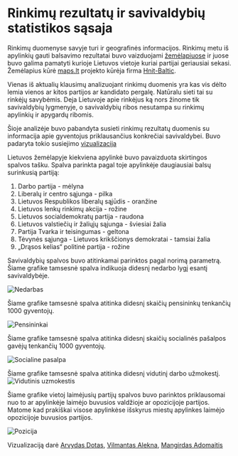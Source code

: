Rinkimų rezultatų ir savivaldybių statistikos sąsaja
===================================================

Rinkimų duomenyse savyje turi ir geografinės informacijos.  Rinkimų metu iš
apylinkių gauti balsavimo rezultatai buvo vaizduojami
[žemėlapiuose](http://vrk.maps.arcgis.com/home/) ir juose buvo galima pamatyti
kurioje Lietuvos vietoje kuriai partijai geriausiai sekasi. Žemėlapius kūrė
[maps.lt](http://maps.lt) projekto kūrėja firma
[Hnit-Baltic](http://www.hnit-baltic.lt/). 

Vienas iš aktualių klausimų analizuojant rinkimų duomenis yra kas vis dėlto
lemia vienos ar kitos partijos ar kandidato pergalę. Natūralu sieti tai su
rinkėjų savybėmis. Deja Lietuvoje apie rinkėjus ką nors žinome tik savivaldybių
lygmenyje, o savivaldybių ribos nesutampa su rinkimų apylinkių ir apygardų
ribomis. 

Šioje analizėje buvo pabandyta susieti rinkimų rezultatų duomenis su informacija
apie gyventojus priklausančius konkrečiai savivaldybei. Buvo padaryta tokio
susiejimo [vizualizacija](http://vrk.maps.arcgis.com/home/webmap/viewer.html?webmap=978e3a37e1374b6c95f0bb9f2c21aa73)

Lietuvos žemėlapyje kiekviena apylinkė buvo pavaizduota skirtingos spalvos
tašku. Spalva parinkta pagal toje apylinkėje daugiausiai balsų surinkusią
partiją:

1. Darbo partija - mėlyna
2. Liberalų ir centro sąjunga - pilka
3. Lietuvos Respublikos liberalų sąjūdis - oranžine
4. Lietuvos lenkų rinkimų akcija - rožine
5. Lietuvos socialdemokratų partija - raudona
6. Lietuvos valstiečių ir žaliųjų sąjunga - šviesiai žalia
7. Partija Tvarka ir teisingumas - geltona
8. Tėvynės sąjunga - Lietuvos krikščionys demokratai - tamsiai žalia 
9. „Drąsos kelias“ politinė partija - rožine
    

Savivaldybių spalvos buvo atitinkamai parinktos pagal norimą parametrą. Šiame
grafike tamsesnė spalva indikuoja didesnį nedarbo lygį esantį savivaldybėje.

![Nedarbas](https://github.com/vzemlys/psdatadive12/raw/master/Geo/Nedarbas.png)

Šiame grafike tamsesnė spalva atitinka didesnį skaičių pensininkų tenkančių 1000
gyventojų.

![Pensininkai](https://github.com/vzemlys/psdatadive12/raw/master/Geo/Pensininkai.png)

Šiame grafike tamsesnė spalva atitinka didesnį skaičių socialinės pašalpos gavėjų
tenkančių 1000 gyventojų.

![Socialine
pasalpa](https://github.com/vzemlys/psdatadive12/raw/master/Geo/Pasalpos.png)

Šiame grafike tamsesnė spalva atitinka didesnį vidutinį darbo užmokestį.
![Vidutinis
uzmokestis](https://github.com/vzemlys/psdatadive12/raw/master/Geo/Viduzmokestis.png)

Šiame grafike vietoj laimėjusių partijų spalvos buvo parinktos priklausomai nuo
to ar apylinkėje laimėjo buvusios valdžioje ar opozicijoje partijos. Matome kad
prakiškai visose apylinkėse išskyrus miestų apylinkes laimėjo opozicijoje
buvusios partijos.

![Pozicija](https://github.com/vzemlys/psdatadive12/raw/master/Geo/Pozicija.png)

Vizualizaciją darė [Arvydas
Dotas](http://www.linkedin.com/profile/view?id=8829220&authType=NAME_SEARCH&authToken=uxyl&locale=en_US&srchid=03a6068e-9582-4de1-a216-863c7b4d28c3-0&srchindex=1&srchtotal=1&goback=%2Efps_PBCK_arvydas+dotas_*1_*1_*1_*1_*1_*1_*2_*1_Y_*1_*1_*1_false_1_R_*1_*51_*1_*51_true_*2_*2_*2_*2_*2_*2_*2_*2_*2_*2_*2_*2_*2_*2_*2_*2_*2_*2_*2_*2_*2&pvs=ps&trk=pp_profile_name_link),
[Vilmantas Alekna](), [Mangirdas Adomaitis](https://plus.google.com/104555059331096125594/posts)
 
